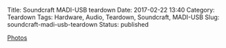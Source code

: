 Title: Soundcraft MADI-USB teardown
Date: 2017-02-22 13:40
Category: Teardown
Tags: Hardware, Audio, Teardown, Soundcraft, MADI-USB
Slug: soundcraft-madi-usb-teardown
Status: published

[Photos](https://goo.gl/photos/pcvvYXR3wYVk6UHo6)
